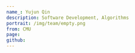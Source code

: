 ```yaml
---
name_: Yujun Qin
description: Software Development, Algorithms
portrait: /img/team/empty.png
from: CMU
page:
github:
---
```

